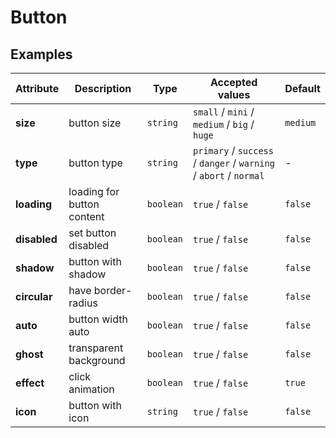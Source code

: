 # Button

## Examples

<ex-code name="ex-button-basic"></ex-code>

<ex-code name="ex-button-type"></ex-code>

<ex-code name="ex-button-loading"></ex-code>

<ex-code name="ex-button-status"></ex-code>

<ex-code name="ex-button-ghost"></ex-code>

<ex-code name="ex-button-icon"></ex-code>

<ex-code name="ex-button-size"></ex-code>

<ex-footer edit-link="https://github.com/zeit-ui/vue/edit/master/docs/zh-cn/components/button.md">

| Attribute | Description | Type | Accepted values | Default
| ---------- | ---------- | ---- |  -------------- | ------ |
| **size** | button size | `string` | `small` / `mini` / `medium` / `big` / `huge` | `medium` |
| **type** | button type | `string` | `primary` / `success` / `danger` / `warning` / `abort` / `normal` | - |
| **loading** | loading for button content | `boolean` | `true` / `false` | `false` |
| **disabled** | set button disabled | `boolean` | `true` / `false` | `false` |
| **shadow** | button with shadow | `boolean` | `true` / `false` | `false` |
| **circular** | have border-radius | `boolean` | `true` / `false` | `false` |
| **auto** | button width auto | `boolean` | `true` / `false` | `false` |
| **ghost** | transparent background | `boolean` | `true` / `false` | `false` |
| **effect** | click animation | `boolean` | `true` / `false` | `true` |
| **icon** | button with icon | `string` | `true` / `false` | `false` |

</ex-footer>
